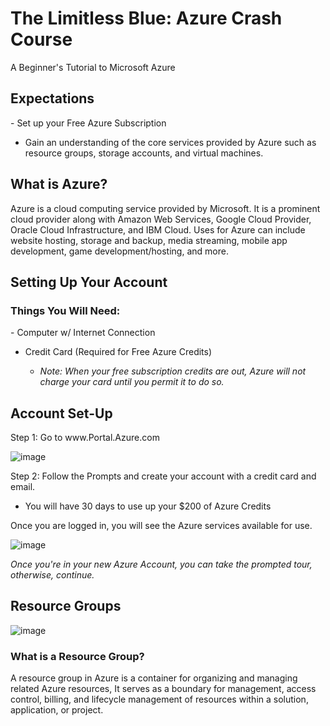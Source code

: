 # The Limitless Blue: Azure Crash Course
A Beginner's Tutorial to Microsoft Azure

<h2>Expectations</h2>
- Set up your Free Azure Subscription
  
- Gain an understanding of the core services provided by Azure such as resource groups, storage accounts, and virtual machines.

<h2>What is Azure?</h2>
Azure is a cloud computing service provided by Microsoft. It is a prominent cloud provider along with Amazon Web Services, Google Cloud Provider, Oracle Cloud Infrastructure, and IBM Cloud. Uses for Azure can include website hosting, storage and backup, media streaming, mobile app development, game development/hosting, and more.

<h2>Setting Up Your Account</h2>
<h3>Things You Will Need:</h3>
- Computer w/ Internet Connection

- Credit Card (Required for Free Azure Credits)

  - *Note: When your free subscription credits are out, Azure will not charge your card until you permit it to do so.*

<h2>Account Set-Up</h2>
Step 1: Go to www.Portal.Azure.com

![image](https://github.com/EMoniSmall/azurecrashcourse/assets/166156618/6d1c058c-9dad-43e3-ac68-fe42104de6f7)

Step 2: Follow the Prompts and create your account with a credit card and email. 
  - You will have 30 days to use up your $200 of Azure Credits

Once you are logged in, you will see the Azure services available for use.

![image](https://github.com/EMoniSmall/azurecrashcourse/assets/166156618/9bc3fbfd-4b28-4320-89e1-06b8fcc8a36a)

*Once you're in your new Azure Account, you can take the prompted tour, otherwise, continue.*

<h2>Resource Groups</h2>

![image](https://github.com/EMoniSmall/azurecrashcourse/assets/166156618/8b9c86ba-af20-4c10-aebe-d69f226ebaca)

<h3>What is a Resource Group?</h3> 
A resource group in Azure is a container for organizing and managing related Azure resources, It serves as a boundary for management, access control, billing, and lifecycle management of resources within a solution, application, or project. 




